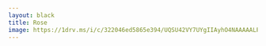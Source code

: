 ```yaml
---
layout: black
title: Rose
image: https://1drv.ms/i/c/322046ed5865e394/UQSU42VY7UYgIIAyhO4NAAAAALP2gTPXxWDiOn0?height=1024
---
```

